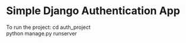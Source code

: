 # Simple Django Authentication App

To run the project:
  cd auth_project  
  python manage.py runserver  
